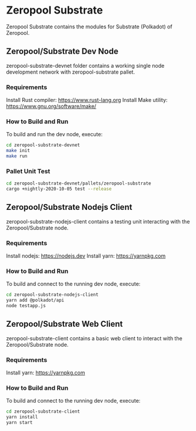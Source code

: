 # Zeropool Substrate 

Zeropool Substrate contains the modules for Substrate (Polkadot) of Zeropool.

## Zeropool/Substrate Dev Node
zeropool-substrate-devnet folder contains a working single node development network with zeropool-substrate pallet.
### Requirements
Install Rust compiler: https://www.rust-lang.org
Install Make utility: https://www.gnu.org/software/make/
### How to Build and Run
To build and run the dev node, execute:
```bash
cd zeropool-substrate-devnet
make init
make run
```
### Pallet Unit Test
```bash
cd zeropool-substrate-devnet/pallets/zeropool-substrate
cargo +nightly-2020-10-05 test --release
```

## Zeropool/Substrate Nodejs Client
zeropool-substrate-nodejs-client contains a testing unit interacting with the Zeropool/Substrate node.
### Requirements
Install nodejs: https://nodejs.dev
Install yarn: https://yarnpkg.com
### How to Build and Run
To build and connect to the running dev node, execute:
```bash
cd zeropool-substrate-nodejs-client
yarn add @polkadot/api
node testapp.js
```

## Zeropool/Substrate Web Client
zeropool-substrate-client contains a basic web client to interact with the Zeropool/Substrate node.
### Requirements
Install yarn: https://yarnpkg.com
### How to Build and Run
To build and connect to the running dev node, execute:
```bash
cd zeropool-substrate-client
yarn install
yarn start
```
